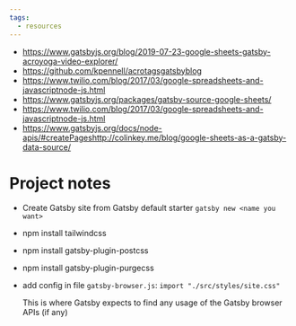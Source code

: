 ```yaml
---
tags:
  - resources 
---  
```


- https://www.gatsbyjs.org/blog/2019-07-23-google-sheets-gatsby-acroyoga-video-explorer/
- https://github.com/kpennell/acrotagsgatsbyblog
- https://www.twilio.com/blog/2017/03/google-spreadsheets-and-javascriptnode-js.html
- https://www.gatsbyjs.org/packages/gatsby-source-google-sheets/
- https://www.twilio.com/blog/2017/03/google-spreadsheets-and-javascriptnode-js.html
- https://www.gatsbyjs.org/docs/node-apis/#createPageshttp://colinkey.me/blog/google-sheets-as-a-gatsby-data-source/


# Project notes

- Create Gatsby site from Gatsby default starter
  `gatsby new <name you want>`
- npm install tailwindcss
- npm install gatsby-plugin-postcss
- npm install gatsby-plugin-purgecss
- add config in file `gatsby-browser.js`:
  `import "./src/styles/site.css"`

  This is where Gatsby expects to find any usage of the Gatsby browser APIs (if any)